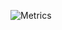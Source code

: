 ![Metrics](https://metrics.lecoq.io/ablakely?template=classic&code=1&lines=1&habits=1&languages=1&notable=1&languages.limit=8&languages.threshold=0%25&languages.colors=github&languages.sections=most-used&languages.indepth=false&languages.analysis.timeout=15&languages.categories=markup%2C%20programming&languages.recent.categories=markup%2C%20programming&languages.recent.load=300&languages.recent.days=14&habits.from=200&habits.days=14&habits.facts=true&habits.charts=false&habits.charts.type=classic&habits.trim=false&code.lines=12&code.load=400&code.days=3&code.visibility=public&notable.from=organization&notable.repositories=false&notable.indepth=false&notable.types=commit&config.timezone=America%2FChicago)
